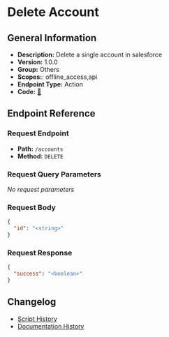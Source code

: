 # Delete Account

## General Information

- **Description:** Delete a single account in salesforce
- **Version:** 1.0.0
- **Group:** Others
- **Scopes:**: offline_access,api
- **Endpoint Type:** Action
- **Code:** [🔗](https://github.com/NangoHQ/integration-templates/tree/main/integrations/salesforce-sandbox/actions/delete-account.ts)

## Endpoint Reference

### Request Endpoint

- **Path:** `/accounts`
- **Method:** `DELETE`

### Request Query Parameters

_No request parameters_

### Request Body

```json
{
  "id": "<string>"
}
```

### Request Response

```json
{
  "success": "<boolean>"
}
```

## Changelog

- [Script History](https://github.com/NangoHQ/integration-templates/commits/main/integrations/salesforce-sandbox/actions/delete-account.ts)
- [Documentation History](https://github.com/NangoHQ/integration-templates/commits/main/integrations/salesforce-sandbox/actions/delete-account.md)
